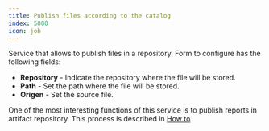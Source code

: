 ```yaml
---
title: Publish files according to the catalog
index: 5000
icon: job
---
```


Service that allows to publish files in a repository. Form to configure has the following fields:

- **Repository** - Indicate the repository where the file will be stored.
- **Path** - Set the path where the file will be stored.
- **Origen** - Set the source file.

One of the most interesting functions of this service is to publish reports in artifact repository. This process is
described in [How to](/how-to/publish-reports)
